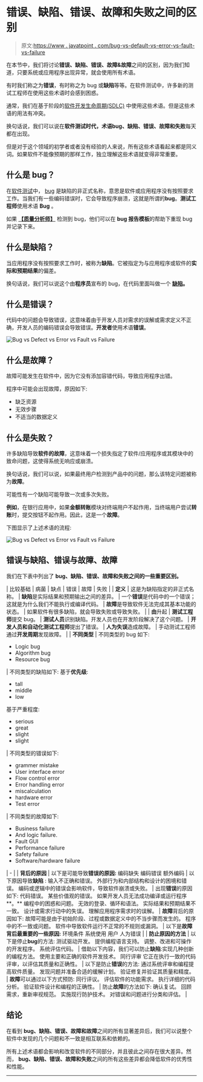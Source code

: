 # 错误、缺陷、错误、故障和失败之间的区别

> 原文:[https://www . javatpoint . com/bug-vs-default-vs-error-vs-fault-vs-failure](https://www.javatpoint.com/bug-vs-defect-vs-error-vs-fault-vs-failure)

在本节中，我们将讨论**错误、缺陷、错误、故障&故障**之间的区别，因为我们知道，只要系统或应用程序出现异常，就会使用所有术语。

有时我们称之为**错误**，有时称之为 bug 或**缺陷**等等。在软件测试中，许多新的测试工程师在使用这些术语时会感到困惑。

通常，我们在基于阶段的[软件开发生命周期(SDLC)](https://www.javatpoint.com/software-development-life-cycle) 中使用这些术语。但是这些术语的用法有冲突。

换句话说，我们可以说在**软件测试时代，**术语**bug、缺陷、错误、故障和失败**每天都在出现。

但是对于这个领域的初学者或者没有经验的人来说，所有这些术语看起来都是同义词。如果软件不能像预期的那样工作，独立理解这些术语就变得非常重要。

## 什么是 bug？

在[软件测试](https://www.javatpoint.com/software-testing-tutorial)中， [bug](https://www.javatpoint.com/bug-in-software-testing) 是缺陷的非正式名称，意思是软件或应用程序没有按照要求工作。当我们有一些编码错误时，它会导致程序崩溃，这就是所谓的**bug**。**测试工程师**使用术语 **Bug** 。

如果 [**【质量分析师】**](https://www.javatpoint.com/quality-assurance) 检测到 bug，他们可以在 **bug 报告模板**的帮助下重现 bug 并记录下来。

## 什么是缺陷？

当应用程序没有按照要求工作时，被称为**缺陷**。它被指定为与应用程序或软件的**实际和预期结果**的偏差。

换句话说，我们可以说这个由**程序员**宣布的 bug，在代码里面叫做一个 **[缺陷](https://www.javatpoint.com/defect-or-bug-tracking-tool)。**

## 什么是错误？

代码中的问题会导致错误，这意味着由于开发人员对需求的误解或需求定义不正确，开发人员的编码错误会导致错误。**开发者**使用术语**错误**。

![Bug vs Defect vs Error vs Fault vs Failure](../Images/a1a4dc4cdc107fa8e081099180746750.png)

## 什么是故障？

故障可能发生在软件中，因为它没有添加容错代码，导致应用程序出错。

程序中可能会出现故障，原因如下:

*   缺乏资源
*   无效步骤
*   不适当的数据定义

## 什么是失败？

许多缺陷导致**软件的故障**，这意味着一个损失指定了软件/应用程序或其模块中的致命问题，这使得系统无响应或崩溃。

换句话说，我们可以说，如果最终用户检测到产品中的问题，那么该特定问题被称为**故障**。

可能性有一个缺陷可能导致一次或多次失败。

**例如**，在银行应用中，如果**金额转账**模块对终端用户不起作用，当终端用户尝试**转账**时，提交按钮不起作用。因此，这是一个**故障**。

下图显示了上述术语的流程:

![Bug vs Defect vs Error vs Fault vs Failure](../Images/3567b30fef29ea71643c50efb3907073.png)

## 错误与缺陷、错误与故障、故障

我们在下表中列出了 **bug、缺陷、错误、故障和失败之间的一些重要区别。**

| 比较基础 | 病菌 | 缺点 | 错误 | 故障 | 失败 |
| **定义** | 这是为缺陷指定的非正式名称。 | **缺陷**是实际结果和预期输出之间的差异。 | 一个**错误**是代码中的一个错误；这就是为什么我们不能执行或编译代码。 | **故障**是导致软件无法完成其基本功能的状态。 | 如果软件有很多缺陷，就会导致失败或导致失败。 |
| **由**升起 | **测试工程师**提交 bug。 | **测试人员**识别缺陷。开发人员也在开发阶段解决了这个问题。 | **开发人员和自动化测试工程师**提出了错误。 | **人为失误**造成故障。 | 手动测试工程师通过**开发周期**发现故障。 |
| **不同类型** | 不同类型的 bug 如下:

*   Logic bug
*   Algorithm bug
*   Resource bug

 | 不同类型的缺陷如下:
基于**优先级**:

*   tall
*   middle
*   low

基于严重程度:

*   serious
*   great
*   slight
*   slight

 | 不同类型的错误如下:

*   grammer mistake
*   User interface error
*   Flow control error
*   Error handling error
*   miscalculation
*   hardware error
*   Test error

 | 不同类型的故障如下:

*   Business failure
*   And logic failure.
*   Fault GUI
*   Performance failure
*   Safety failure
*   Software/hardware failure

 | - |
| **背后的原因** | 以下是可能导致**错误的原因:**
编码缺失
编码错误
额外编码 | 以下原因导致**缺陷** :
输入不正确和错误。
外部行为和内部结构和设计的困境和错误。
编码或逻辑中的错误会影响软件，导致软件崩溃或失败。 | 出现**错误**的原因如下:
代码错误。
某些价值观的错误。
如果开发人员无法成功编译或运行程序**。**
编程中的困惑和问题。
无效的登录、循环和语法。
实际结果和预期结果不一致。
设计或需求行动中的失误。
理解应用程序需求时的误解。 | **故障**背后的原因如下:
故障可能是由于初始阶段、过程或数据定义中的不当步骤而发生的。
程序中的不一致或问题。
软件中导致软件运行不正常的不规则或漏洞。 | 以下是**故障背后最重要的一些原因:**
环境条件
系统使用
用户
人为错误 |
| **防止原因的方法** | 以下是停止**bug**的方法:
测试驱动开发。
提供编程语言支持。
调整、改进和可操作的开发程序。
系统评估代码。 | 借助以下内容，我们可以防止**缺陷**:实现几种创新的编程方法。
使用主要和正确的软件开发技术。
同行评审
它正在执行一致的代码评审，以评估其质量和正确性。 | 以下是防止**错误**的方法:
通过系统评审和编程提高软件质量。
发现问题并准备合适的缓解计划。
验证修复并验证其质量和精度。 | **故障**可以通过以下方式预防:
同行评议。
评估软件的功能需求。
执行详细的代码分析。
验证软件设计和编程的正确性。 | 防止**故障**的方法如下:
确认复试。
回顾需求，重新审视规范。
实施现行防护技术。
对错误和问题进行分类和评估。 |

## 结论

在看到 **bug、缺陷、错误、故障和故障**之间的所有显著差异后，我们可以说整个软件中发现的几个问题和不一致是相互联系和依赖的。

所有上述术语都会影响和改变软件的不同部分，并且彼此之间存在很大差异。然而， **bug、缺陷、错误、故障和失败**之间的所有这些差异都会降低软件的优秀性和性能。

* * *